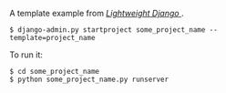 A template example from [ _Lightweight Django_ ](http://shop.oreilly.com/product/0636920032502.do).

    $ django-admin.py startproject some_project_name --template=project_name

To run it:

    $ cd some_project_name
    $ python some_project_name.py runserver

